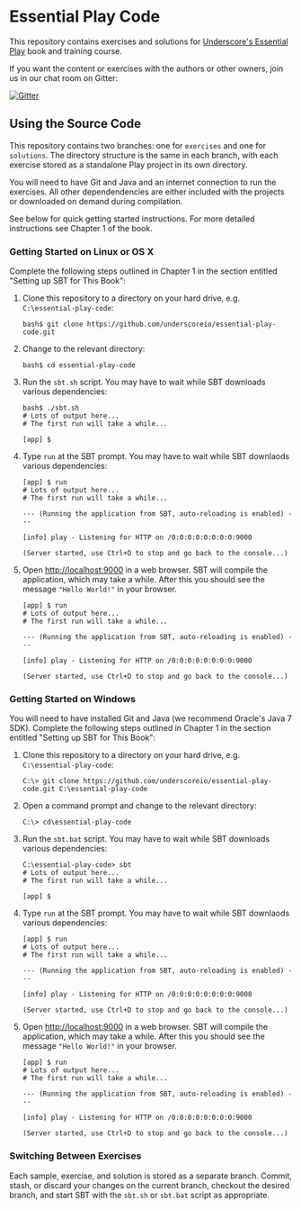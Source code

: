 # Essential Play Code

This repository contains exercises and solutions for
[Underscore's Essential Play](http://underscore.io/training/courses/essential-play/)
book and training course.

If you want the content or exercises with the authors or other owners,
join us in our chat room on Gitter:

[![Gitter](https://badges.gitter.im/Join%20Chat.svg)](https://gitter.im/underscoreio/scala?utm_source=essential-play-readme&utm_medium=badge&utm_campaign=essential-play)

## Using the Source Code

This repository contains two branches: one for `exercises` and one for `solutions`.
The directory structure is the same in each branch,
with each exercise stored as a standalone Play project in its own directory.

You will need to have Git and Java and an internet connection to run the exercises.
All other dependendencies are either included with the projects
or downloaded on demand during compilation.

See below for quick getting started instructions.
For more detailed instructions see Chapter 1 of the book.

### Getting Started on Linux or OS X

Complete the following steps outlined in Chapter 1 in the section entitled "Setting up SBT for This Book":

1. Clone this repository to a directory on your hard drive, e.g. `C:\essential-play-code`:

   ~~~
   bash$ git clone https://github.com/underscoreio/essential-play-code.git
   ~~~

2. Change to the relevant directory:

   ~~~
   bash$ cd essential-play-code
   ~~~

3. Run the `sbt.sh` script. You may have to wait while SBT downloads various dependencies:

   ~~~
   bash$ ./sbt.sh
   # Lots of output here...
   # The first run will take a while...

   [app] $
   ~~~

4. Type `run` at the SBT prompt. You may have to wait while SBT downlaods various dependencies:

   ~~~
   [app] $ run
   # Lots of output here...
   # The first run will take a while...

   --- (Running the application from SBT, auto-reloading is enabled) ---

   [info] play - Listening for HTTP on /0:0:0:0:0:0:0:0:9000

   (Server started, use Ctrl+D to stop and go back to the console...)
   ~~~

5. Open [http://localhost:9000](http://localhost:9000) in a web browser. SBT will compile the application, which may take a while. After this you should see the message `"Hello World!"` in your browser.

   ~~~
   [app] $ run
   # Lots of output here...
   # The first run will take a while...

   --- (Running the application from SBT, auto-reloading is enabled) ---

   [info] play - Listening for HTTP on /0:0:0:0:0:0:0:0:9000

   (Server started, use Ctrl+D to stop and go back to the console...)
   ~~~

### Getting Started on Windows

You will need to have installed Git and Java (we recommend Oracle's Java 7 SDK). Complete the following steps outlined in Chapter 1 in the section entitled "Setting up SBT for This Book":

1. Clone this repository to a directory on your hard drive, e.g. `C:\essential-play-code`:

   ~~~
   C:\> git clone https://github.com/underscoreio/essential-play-code.git C:\essential-play-code
   ~~~

2. Open a command prompt and change to the relevant directory:

   ~~~
   C:\> cd\essential-play-code
   ~~~

3. Run the `sbt.bat` script. You may have to wait while SBT downloads various dependencies:

   ~~~
   C:\essential-play-code> sbt
   # Lots of output here...
   # The first run will take a while...

   [app] $
   ~~~

4. Type `run` at the SBT prompt. You may have to wait while SBT downlaods various dependencies:

   ~~~
   [app] $ run
   # Lots of output here...
   # The first run will take a while...

   --- (Running the application from SBT, auto-reloading is enabled) ---

   [info] play - Listening for HTTP on /0:0:0:0:0:0:0:0:9000

   (Server started, use Ctrl+D to stop and go back to the console...)
   ~~~

5. Open [http://localhost:9000](http://localhost:9000) in a web browser. SBT will compile the application, which may take a while. After this you should see the message `"Hello World!"` in your browser.

   ~~~
   [app] $ run
   # Lots of output here...
   # The first run will take a while...

   --- (Running the application from SBT, auto-reloading is enabled) ---

   [info] play - Listening for HTTP on /0:0:0:0:0:0:0:0:9000

   (Server started, use Ctrl+D to stop and go back to the console...)
   ~~~

### Switching Between Exercises

Each sample, exercise, and solution is stored as a separate branch. Commit, stash, or discard your changes on the current branch, checkout the desired branch, and start SBT with the `sbt.sh` or `sbt.bat` script as appropriate.
